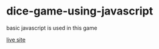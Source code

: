 # dice-game-using-javascript
basic javascript is used in this game

[live site](https://luckyone-gamer.netlify.app)
